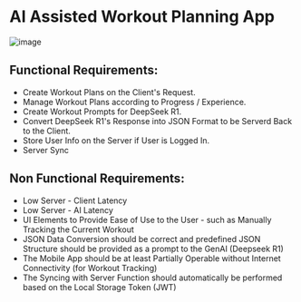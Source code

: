 # AI Assisted Workout Planning App

![image](https://github.com/user-attachments/assets/0e713d06-f1a2-4f6e-88ae-156f71260f43)


## Functional Requirements:
- Create Workout Plans on the Client's Request.
- Manage Workout Plans according to Progress / Experience.
- Create Workout Prompts for DeepSeek R1.
- Convert DeepSeek R1's Response into JSON Format to be Serverd Back to the Client.
- Store User Info on the Server if User is Logged In.
- Server Sync

## Non Functional Requirements:
- Low Server - Client Latency
- Low Server - AI Latency
- UI Elements to Provide Ease of Use to the User - such as Manually Tracking the Current Workout
- JSON Data Conversion should be correct and predefined JSON Structure should be provided as a prompt to the GenAI (Deepseek R1)
- The Mobile App should be at least Partially Operable without Internet Connectivity (for Workout Tracking)
- The Syncing with Server Function should automatically be performed based on the Local Storage Token (JWT)
